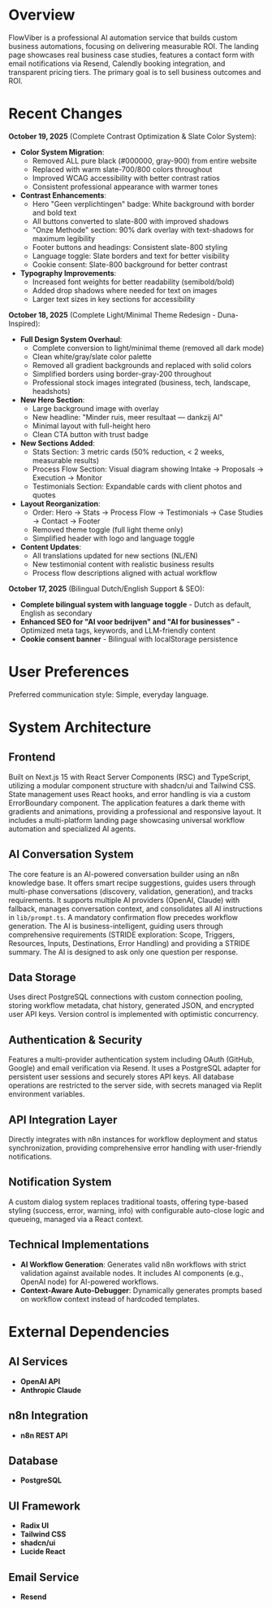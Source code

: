 # Overview
FlowViber is a professional AI automation service that builds custom business automations, focusing on delivering measurable ROI. The landing page showcases real business case studies, features a contact form with email notifications via Resend, Calendly booking integration, and transparent pricing tiers. The primary goal is to sell business outcomes and ROI.

# Recent Changes
**October 19, 2025** (Complete Contrast Optimization & Slate Color System):
- **Color System Migration**:
  * Removed ALL pure black (#000000, gray-900) from entire website
  * Replaced with warm slate-700/800 colors throughout
  * Improved WCAG accessibility with better contrast ratios
  * Consistent professional appearance with warmer tones
- **Contrast Enhancements**:
  * Hero "Geen verplichtingen" badge: White background with border and bold text
  * All buttons converted to slate-800 with improved shadows
  * "Onze Methode" section: 90% dark overlay with text-shadows for maximum legibility
  * Footer buttons and headings: Consistent slate-800 styling
  * Language toggle: Slate borders and text for better visibility
  * Cookie consent: Slate-800 background for better contrast
- **Typography Improvements**:
  * Increased font weights for better readability (semibold/bold)
  * Added drop shadows where needed for text on images
  * Larger text sizes in key sections for accessibility

**October 18, 2025** (Complete Light/Minimal Theme Redesign - Duna-Inspired):
- **Full Design System Overhaul**:
  * Complete conversion to light/minimal theme (removed all dark mode)
  * Clean white/gray/slate color palette
  * Removed all gradient backgrounds and replaced with solid colors
  * Simplified borders using border-gray-200 throughout
  * Professional stock images integrated (business, tech, landscape, headshots)
- **New Hero Section**:
  * Large background image with overlay
  * New headline: "Minder ruis, meer resultaat — dankzij AI"
  * Minimal layout with full-height hero
  * Clean CTA button with trust badge
- **New Sections Added**:
  * Stats Section: 3 metric cards (50% reduction, < 2 weeks, measurable results)
  * Process Flow Section: Visual diagram showing Intake → Proposals → Execution → Monitor
  * Testimonials Section: Expandable cards with client photos and quotes
- **Layout Reorganization**:
  * Order: Hero → Stats → Process Flow → Testimonials → Case Studies → Contact → Footer
  * Removed theme toggle (full light theme only)
  * Simplified header with logo and language toggle
- **Content Updates**:
  * All translations updated for new sections (NL/EN)
  * New testimonial content with realistic business results
  * Process flow descriptions aligned with actual workflow

**October 17, 2025** (Bilingual Dutch/English Support & SEO):
- **Complete bilingual system with language toggle** - Dutch as default, English as secondary
- **Enhanced SEO for "AI voor bedrijven" and "AI for businesses"** - Optimized meta tags, keywords, and LLM-friendly content
- **Cookie consent banner** - Bilingual with localStorage persistence

# User Preferences
Preferred communication style: Simple, everyday language.

# System Architecture

## Frontend
Built on Next.js 15 with React Server Components (RSC) and TypeScript, utilizing a modular component structure with shadcn/ui and Tailwind CSS. State management uses React hooks, and error handling is via a custom ErrorBoundary component. The application features a dark theme with gradients and animations, providing a professional and responsive layout. It includes a multi-platform landing page showcasing universal workflow automation and specialized AI agents.

## AI Conversation System
The core feature is an AI-powered conversation builder using an n8n knowledge base. It offers smart recipe suggestions, guides users through multi-phase conversations (discovery, validation, generation), and tracks requirements. It supports multiple AI providers (OpenAI, Claude) with fallback, manages conversation context, and consolidates all AI instructions in `lib/prompt.ts`. A mandatory confirmation flow precedes workflow generation. The AI is business-intelligent, guiding users through comprehensive requirements (STRIDE exploration: Scope, Triggers, Resources, Inputs, Destinations, Error Handling) and providing a STRIDE summary. The AI is designed to ask only one question per response.

## Data Storage
Uses direct PostgreSQL connections with custom connection pooling, storing workflow metadata, chat history, generated JSON, and encrypted user API keys. Version control is implemented with optimistic concurrency.

## Authentication & Security
Features a multi-provider authentication system including OAuth (GitHub, Google) and email verification via Resend. It uses a PostgreSQL adapter for persistent user sessions and securely stores API keys. All database operations are restricted to the server side, with secrets managed via Replit environment variables.

## API Integration Layer
Directly integrates with n8n instances for workflow deployment and status synchronization, providing comprehensive error handling with user-friendly notifications.

## Notification System
A custom dialog system replaces traditional toasts, offering type-based styling (success, error, warning, info) with configurable auto-close logic and queueing, managed via a React context.

## Technical Implementations
- **AI Workflow Generation**: Generates valid n8n workflows with strict validation against available nodes. It includes AI components (e.g., OpenAI node) for AI-powered workflows.
- **Context-Aware Auto-Debugger**: Dynamically generates prompts based on workflow context instead of hardcoded templates.

# External Dependencies

## AI Services
- **OpenAI API**
- **Anthropic Claude**

## n8n Integration
- **n8n REST API**

## Database
- **PostgreSQL**

## UI Framework
- **Radix UI**
- **Tailwind CSS**
- **shadcn/ui**
- **Lucide React**

## Email Service
- **Resend**